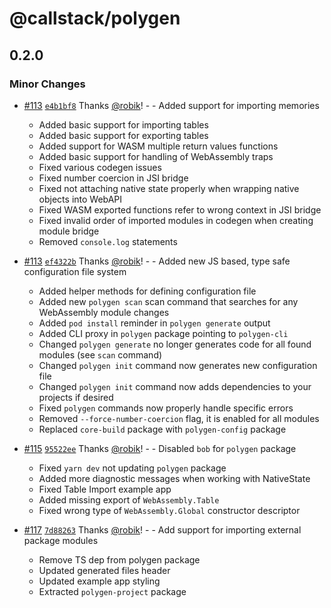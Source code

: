 # @callstack/polygen

## 0.2.0

### Minor Changes

- [#113](https://github.com/callstackincubator/polygen/pull/113) [`e4b1bf8`](https://github.com/callstackincubator/polygen/commit/e4b1bf886f988c23dc292b40be345eebf662bd01) Thanks [@robik](https://github.com/robik)! - - Added support for importing memories

  - Added basic support for importing tables
  - Added basic support for exporting tables
  - Added support for WASM multiple return values functions
  - Added basic support for handling of WebAssembly traps
  - Fixed various codegen issues
  - Fixed number coercion in JSI bridge
  - Fixed not attaching native state properly when wrapping native objects into WebAPI
  - Fixed WASM exported functions refer to wrong context in JSI bridge
  - Fixed invalid order of imported modules in codegen when creating module bridge
  - Removed `console.log` statements

- [#113](https://github.com/callstackincubator/polygen/pull/113) [`ef4322b`](https://github.com/callstackincubator/polygen/commit/ef4322b8030181b75154ad209153fb9c484587a1) Thanks [@robik](https://github.com/robik)! - - Added new JS based, type safe configuration file system

  - Added helper methods for defining configuration file
  - Added new `polygen scan` scan command that searches for any WebAssembly module changes
  - Added `pod install` reminder in `polygen generate` output
  - Added CLI proxy in `polygen` package pointing to `polygen-cli`
  - Changed `polygen generate` no longer generates code for all found modules (see `scan` command)
  - Changed `polygen init` command now generates new configuration file
  - Changed `polygen init` command now adds dependencies to your projects if desired
  - Fixed `polygen` commands now properly handle specific errors
  - Removed `--force-number-coercion` flag, it is enabled for all modules
  - Replaced `core-build` package with `polygen-config` package

- [#115](https://github.com/callstackincubator/polygen/pull/115) [`95522ee`](https://github.com/callstackincubator/polygen/commit/95522ee5ae3e9767cc62a1c1aec5cbf2f4e84935) Thanks [@robik](https://github.com/robik)! - - Disabled `bob` for `polygen` package

  - Fixed `yarn dev` not updating `polygen` package
  - Added more diagnostic messages when working with NativeState
  - Fixed Table Import example app
  - Added missing export of `WebAssembly.Table`
  - Fixed wrong type of `WebAssembly.Global` constructor descriptor

- [#117](https://github.com/callstackincubator/polygen/pull/117) [`7d88263`](https://github.com/callstackincubator/polygen/commit/7d882631f11242109edae11cb3617096d46aec84) Thanks [@robik](https://github.com/robik)! - - Add support for importing external package modules
  - Remove TS dep from polygen package
  - Updated generated files header
  - Updated example app styling
  - Extracted `polygen-project` package
